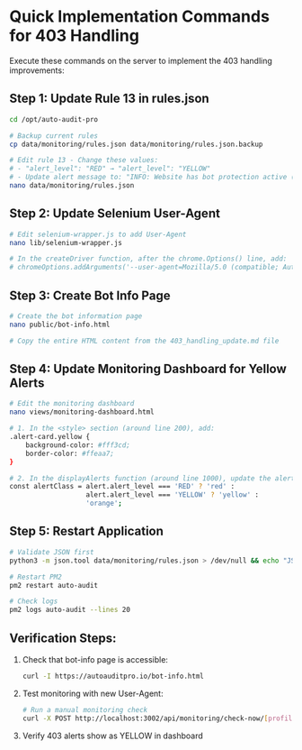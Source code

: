 # Quick Implementation Commands for 403 Handling

Execute these commands on the server to implement the 403 handling improvements:

## Step 1: Update Rule 13 in rules.json

```bash
cd /opt/auto-audit-pro

# Backup current rules
cp data/monitoring/rules.json data/monitoring/rules.json.backup

# Edit rule 13 - Change these values:
# - "alert_level": "RED" → "alert_level": "YELLOW"
# - Update alert message to: "INFO: Website has bot protection active (403). This is normal for sites with security measures. Site is likely accessible to regular visitors."
nano data/monitoring/rules.json
```

## Step 2: Update Selenium User-Agent

```bash
# Edit selenium-wrapper.js to add User-Agent
nano lib/selenium-wrapper.js

# In the createDriver function, after the chrome.Options() line, add:
# chromeOptions.addArguments('--user-agent=Mozilla/5.0 (compatible; AutoAuditPro/2.6; +https://autoauditpro.io/bot-info; Monitoring Service)');
```

## Step 3: Create Bot Info Page

```bash
# Create the bot information page
nano public/bot-info.html

# Copy the entire HTML content from the 403_handling_update.md file
```

## Step 4: Update Monitoring Dashboard for Yellow Alerts

```bash
# Edit the monitoring dashboard
nano views/monitoring-dashboard.html

# 1. In the <style> section (around line 200), add:
.alert-card.yellow {
    background-color: #fff3cd;
    border-color: #ffeaa7;
}

# 2. In the displayAlerts function (around line 1000), update the alertClass line to:
const alertClass = alert.alert_level === 'RED' ? 'red' : 
                   alert.alert_level === 'YELLOW' ? 'yellow' : 
                   'orange';
```

## Step 5: Restart Application

```bash
# Validate JSON first
python3 -m json.tool data/monitoring/rules.json > /dev/null && echo "JSON is valid"

# Restart PM2
pm2 restart auto-audit

# Check logs
pm2 logs auto-audit --lines 20
```

## Verification Steps:

1. Check that bot-info page is accessible:
   ```bash
   curl -I https://autoauditpro.io/bot-info.html
   ```

2. Test monitoring with new User-Agent:
   ```bash
   # Run a manual monitoring check
   curl -X POST http://localhost:3002/api/monitoring/check-now/[profile-id]
   ```

3. Verify 403 alerts show as YELLOW in dashboard